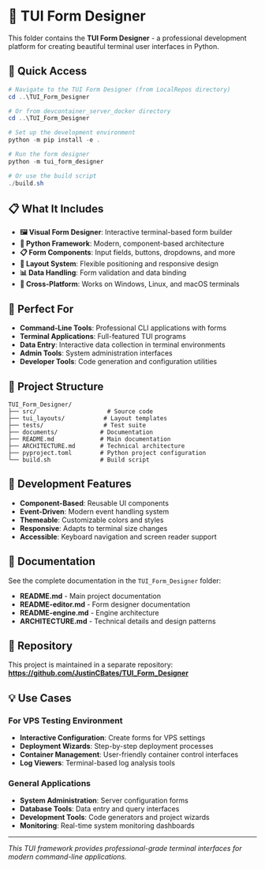 # 🎨 TUI Form Designer

This folder contains the **TUI Form Designer** - a professional development platform for creating beautiful terminal user interfaces in Python.

## 🚀 Quick Access

```powershell
# Navigate to the TUI Form Designer (from LocalRepos directory)
cd ..\TUI_Form_Designer

# Or from devcontainer_server_docker directory  
cd ..\TUI_Form_Designer

# Set up the development environment
python -m pip install -e .

# Run the form designer
python -m tui_form_designer

# Or use the build script
./build.sh
```

## 📋 What It Includes

- **🖼️ Visual Form Designer**: Interactive terminal-based form builder
- **🐍 Python Framework**: Modern, component-based architecture
- **📋 Form Components**: Input fields, buttons, dropdowns, and more
- **🎯 Layout System**: Flexible positioning and responsive design
- **📊 Data Handling**: Form validation and data binding
- **🚀 Cross-Platform**: Works on Windows, Linux, and macOS terminals

## 🎯 Perfect For

- **Command-Line Tools**: Professional CLI applications with forms
- **Terminal Applications**: Full-featured TUI programs
- **Data Entry**: Interactive data collection in terminal environments
- **Admin Tools**: System administration interfaces
- **Developer Tools**: Code generation and configuration utilities

## 📁 Project Structure

```
TUI_Form_Designer/
├── src/                    # Source code
├── tui_layouts/           # Layout templates
├── tests/                 # Test suite
├── documents/            # Documentation
├── README.md             # Main documentation
├── ARCHITECTURE.md       # Technical architecture
├── pyproject.toml        # Python project configuration
└── build.sh              # Build script
```

## 🔧 Development Features

- **Component-Based**: Reusable UI components
- **Event-Driven**: Modern event handling system
- **Themeable**: Customizable colors and styles
- **Responsive**: Adapts to terminal size changes
- **Accessible**: Keyboard navigation and screen reader support

## 📖 Documentation

See the complete documentation in the `TUI_Form_Designer` folder:
- **README.md** - Main project documentation
- **README-editor.md** - Form designer documentation
- **README-engine.md** - Engine architecture
- **ARCHITECTURE.md** - Technical details and design patterns

## 🔗 Repository

This project is maintained in a separate repository:
**https://github.com/JustinCBates/TUI_Form_Designer**

## 💡 Use Cases

### For VPS Testing Environment
- **Interactive Configuration**: Create forms for VPS settings
- **Deployment Wizards**: Step-by-step deployment processes
- **Container Management**: User-friendly container control interfaces
- **Log Viewers**: Terminal-based log analysis tools

### General Applications
- **System Administration**: Server configuration forms
- **Database Tools**: Data entry and query interfaces
- **Development Tools**: Code generators and project wizards
- **Monitoring**: Real-time system monitoring dashboards

---
*This TUI framework provides professional-grade terminal interfaces for modern command-line applications.*